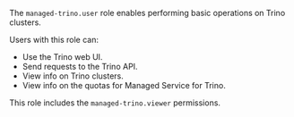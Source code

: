 The `managed-trino.user` role enables performing basic operations on Trino clusters.

Users with this role can:
* Use the Trino web UI.
* Send requests to the Trino API.
* View info on Trino clusters.
* View info on the quotas for Managed Service for Trino.

This role includes the `managed-trino.viewer` permissions.
